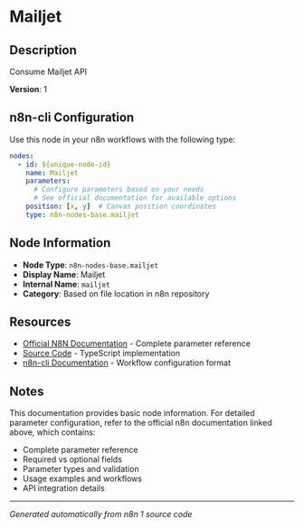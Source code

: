 # Mailjet

## Description

Consume Mailjet API

**Version**: 1

## n8n-cli Configuration

Use this node in your n8n workflows with the following type:

```yaml
nodes:
  - id: ${unique-node-id}
    name: Mailjet
    parameters:
      # Configure parameters based on your needs
      # See official documentation for available options
    position: [x, y]  # Canvas position coordinates
    type: n8n-nodes-base.mailjet
```

## Node Information

- **Node Type**: `n8n-nodes-base.mailjet`
- **Display Name**: Mailjet
- **Internal Name**: `mailjet`
- **Category**: Based on file location in n8n repository

## Resources

- [Official N8N Documentation](https://docs.n8n.io/integrations/builtin/app-nodes/n8n-nodes-base.mailjet/) - Complete parameter reference
- [Source Code](https://github.com/n8n-io/n8n/blob/master/packages/nodes-base/nodes/Mailjet/Mailjet.node.ts) - TypeScript implementation
- [n8n-cli Documentation](https://github.com/edenreich/n8n-cli) - Workflow configuration format

## Notes

This documentation provides basic node information. For detailed parameter configuration, 
refer to the official n8n documentation linked above, which contains:

- Complete parameter reference
- Required vs optional fields
- Parameter types and validation
- Usage examples and workflows
- API integration details

---
*Generated automatically from n8n 1 source code*

